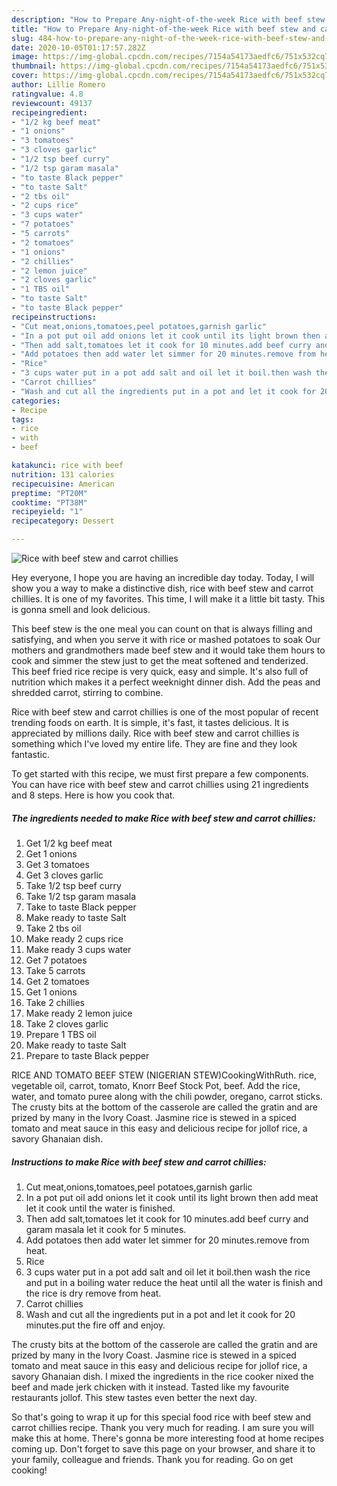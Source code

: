 ```yaml
---
description: "How to Prepare Any-night-of-the-week Rice with beef stew and carrot chillies"
title: "How to Prepare Any-night-of-the-week Rice with beef stew and carrot chillies"
slug: 484-how-to-prepare-any-night-of-the-week-rice-with-beef-stew-and-carrot-chillies
date: 2020-10-05T01:17:57.282Z
image: https://img-global.cpcdn.com/recipes/7154a54173aedfc6/751x532cq70/rice-with-beef-stew-and-carrot-chillies-recipe-main-photo.jpg
thumbnail: https://img-global.cpcdn.com/recipes/7154a54173aedfc6/751x532cq70/rice-with-beef-stew-and-carrot-chillies-recipe-main-photo.jpg
cover: https://img-global.cpcdn.com/recipes/7154a54173aedfc6/751x532cq70/rice-with-beef-stew-and-carrot-chillies-recipe-main-photo.jpg
author: Lillie Romero
ratingvalue: 4.8
reviewcount: 49137
recipeingredient:
- "1/2 kg beef meat"
- "1 onions"
- "3 tomatoes"
- "3 cloves garlic"
- "1/2 tsp beef curry"
- "1/2 tsp garam masala"
- "to taste Black pepper"
- "to taste Salt"
- "2 tbs oil"
- "2 cups rice"
- "3 cups water"
- "7 potatoes"
- "5 carrots"
- "2 tomatoes"
- "1 onions"
- "2 chillies"
- "2 lemon juice"
- "2 cloves garlic"
- "1 TBS oil"
- "to taste Salt"
- "to taste Black pepper"
recipeinstructions:
- "Cut meat,onions,tomatoes,peel potatoes,garnish garlic"
- "In a pot put oil add onions let it cook until its light brown then add meat let it cook until the water is finished."
- "Then add salt,tomatoes let it cook for 10 minutes.add beef curry and garam masala let it cook for 5 minutes."
- "Add potatoes then add water let simmer for 20 minutes.remove from heat."
- "Rice"
- "3 cups water put in a pot add salt and oil let it boil.then wash the rice and put in a boiling water reduce the heat until all the water is finish and the rice is dry remove from heat."
- "Carrot chillies"
- "Wash and cut all the ingredients put in a pot and let it cook for 20 minutes.put the fire off and enjoy."
categories:
- Recipe
tags:
- rice
- with
- beef

katakunci: rice with beef 
nutrition: 131 calories
recipecuisine: American
preptime: "PT20M"
cooktime: "PT38M"
recipeyield: "1"
recipecategory: Dessert

---
```



![Rice with beef stew and carrot chillies](https://img-global.cpcdn.com/recipes/7154a54173aedfc6/751x532cq70/rice-with-beef-stew-and-carrot-chillies-recipe-main-photo.jpg)

Hey everyone, I hope you are having an incredible day today. Today, I will show you a way to make a distinctive dish, rice with beef stew and carrot chillies. It is one of my favorites. This time, I will make it a little bit tasty. This is gonna smell and look delicious.

This beef stew is the one meal you can count on that is always filling and satisfying, and when you serve it with rice or mashed potatoes to soak Our mothers and grandmothers made beef stew and it would take them hours to cook and simmer the stew just to get the meat softened and tenderized. This beef fried rice recipe is very quick, easy and simple. It&#39;s also full of nutrition which makes it a perfect weeknight dinner dish. Add the peas and shredded carrot, stirring to combine.

Rice with beef stew and carrot chillies is one of the most popular of recent trending foods on earth. It is simple, it's fast, it tastes delicious. It is appreciated by millions daily. Rice with beef stew and carrot chillies is something which I've loved my entire life. They are fine and they look fantastic.


To get started with this recipe, we must first prepare a few components. You can have rice with beef stew and carrot chillies using 21 ingredients and 8 steps. Here is how you cook that.

<!--inarticleads1-->

##### The ingredients needed to make Rice with beef stew and carrot chillies:

1. Get 1/2 kg beef meat
1. Get 1 onions
1. Get 3 tomatoes
1. Get 3 cloves garlic
1. Take 1/2 tsp beef curry
1. Take 1/2 tsp garam masala
1. Take to taste Black pepper
1. Make ready to taste Salt
1. Take 2 tbs oil
1. Make ready 2 cups rice
1. Make ready 3 cups water
1. Get 7 potatoes
1. Take 5 carrots
1. Get 2 tomatoes
1. Get 1 onions
1. Take 2 chillies
1. Make ready 2 lemon juice
1. Take 2 cloves garlic
1. Prepare 1 TBS oil
1. Make ready to taste Salt
1. Prepare to taste Black pepper


RICE AND TOMATO BEEF STEW (NIGERIAN STEW)CookingWithRuth. rice, vegetable oil, carrot, tomato, Knorr Beef Stock Pot, beef. Add the rice, water, and tomato puree along with the chili powder, oregano, carrot sticks. The crusty bits at the bottom of the casserole are called the gratin and are prized by many in the Ivory Coast. Jasmine rice is stewed in a spiced tomato and meat sauce in this easy and delicious recipe for jollof rice, a savory Ghanaian dish. 

<!--inarticleads2-->

##### Instructions to make Rice with beef stew and carrot chillies:

1. Cut meat,onions,tomatoes,peel potatoes,garnish garlic
1. In a pot put oil add onions let it cook until its light brown then add meat let it cook until the water is finished.
1. Then add salt,tomatoes let it cook for 10 minutes.add beef curry and garam masala let it cook for 5 minutes.
1. Add potatoes then add water let simmer for 20 minutes.remove from heat.
1. Rice
1. 3 cups water put in a pot add salt and oil let it boil.then wash the rice and put in a boiling water reduce the heat until all the water is finish and the rice is dry remove from heat.
1. Carrot chillies
1. Wash and cut all the ingredients put in a pot and let it cook for 20 minutes.put the fire off and enjoy.


The crusty bits at the bottom of the casserole are called the gratin and are prized by many in the Ivory Coast. Jasmine rice is stewed in a spiced tomato and meat sauce in this easy and delicious recipe for jollof rice, a savory Ghanaian dish. I mixed the ingredients in the rice cooker nixed the beef and made jerk chicken with it instead. Tasted like my favourite restaurants jollof. This stew tastes even better the next day. 

So that's going to wrap it up for this special food rice with beef stew and carrot chillies recipe. Thank you very much for reading. I am sure you will make this at home. There's gonna be more interesting food at home recipes coming up. Don't forget to save this page on your browser, and share it to your family, colleague and friends. Thank you for reading. Go on get cooking!
